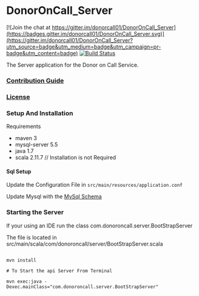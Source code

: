 # DonorOnCall_Server

[![Join the chat at https://gitter.im/donorcall01/DonorOnCall_Server](https://badges.gitter.im/donorcall01/DonorOnCall_Server.svg)](https://gitter.im/donorcall01/DonorOnCall_Server?utm_source=badge&utm_medium=badge&utm_campaign=pr-badge&utm_content=badge)  [![Build Status](https://travis-ci.org/donorcall01/DonorOnCall_Server.svg?branch=master)](https://travis-ci.org/donorcall01/DonorOnCall_Server)

The Server application for the Donor on Call Service.



### [Contribution Guide](https://github.com/donorcall01/DonorOnCall_Server/blob/master/CONTRIBUTING.md)

### [License](https://github.com/donorcall01/DonorOnCall_Server/blob/master/LICENSE.md)


### Setup And Installation

Requirements

* maven 3
* mysql-server 5.5
* java 1.7
* scala 2.11.7 // Installation is not Required


#### Sql Setup 

Update the Configuration File in `src/main/resources/application.conf`

Update Mysql with the [MySql Schema](db-schema.md)

### Starting the Server

If your using an IDE run the class com.donoroncall.server.BootStrapServer

The file is located in src/main/scala/com/donoroncall/server/BootStrapServer.scala

```

mvn install

# To Start the api Server From Terminal

mvn exec:java -Dexec.mainClass="com.donoroncall.server.BootStrapServer"

```
